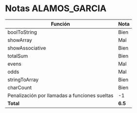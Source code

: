 # Notas ALAMOS_GARCIA

| Función                                       | Nota    |
| --------------------------------------------- | ------- |
| boolToString                                  | Bien    |
| showArray                                     | Mal     |
| showAssociative                               | Bien    |
| totalSum                                      | Bien    |
| evens                                         | Mal     |
| odds                                          | Mal     |
| stringToArray                                 | Bien    |
| charCount                                     | Bien    |
| Penalización por llamadas a funciones sueltas | -1      |
| **Total**                                     | **6.5** |
